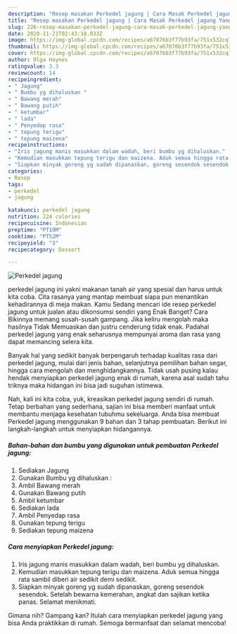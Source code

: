 ```yaml
---
description: "Resep masakan Perkedel jagung | Cara Masak Perkedel jagung Yang Enak dan Simpel"
title: "Resep masakan Perkedel jagung | Cara Masak Perkedel jagung Yang Enak dan Simpel"
slug: 226-resep-masakan-perkedel-jagung-cara-masak-perkedel-jagung-yang-enak-dan-simpel
date: 2020-11-21T02:43:18.033Z
image: https://img-global.cpcdn.com/recipes/a67076b3f77b93fa/751x532cq70/perkedel-jagung-foto-resep-utama.jpg
thumbnail: https://img-global.cpcdn.com/recipes/a67076b3f77b93fa/751x532cq70/perkedel-jagung-foto-resep-utama.jpg
cover: https://img-global.cpcdn.com/recipes/a67076b3f77b93fa/751x532cq70/perkedel-jagung-foto-resep-utama.jpg
author: Olga Haynes
ratingvalue: 3.3
reviewcount: 14
recipeingredient:
- " Jagung"
- " Bumbu yg dihaluskan "
- " Bawang merah"
- " Bawang putih"
- " ketumbar"
- " lada"
- " Penyedap rasa"
- " tepung terigu"
- " tepung maizena"
recipeinstructions:
- "Iris jagung manis masukkan dalam wadah, beri bumbu yg dihaluskan."
- "Kemudian masukkan tepung terigu dan maizena. Aduk semua hingga rata sambil diberi air sedikit demi sedikit."
- "Siapkan minyak goreng yg sudah dipanaskan, goreng sesendok sesendok. Setelah bewarna kemerahan, angkat dan sajikan ketika panas. Selamat menikmati."
categories:
- Resep
tags:
- perkedel
- jagung

katakunci: perkedel jagung 
nutrition: 224 calories
recipecuisine: Indonesian
preptime: "PT19M"
cooktime: "PT52M"
recipeyield: "3"
recipecategory: Dessert

---
```



![Perkedel jagung](https://img-global.cpcdn.com/recipes/a67076b3f77b93fa/751x532cq70/perkedel-jagung-foto-resep-utama.jpg)


perkedel jagung ini yakni makanan tanah air yang spesial dan harus untuk kita coba. Cita rasanya yang mantap membuat siapa pun menantikan kehadirannya di meja makan.
Kamu Sedang mencari ide resep perkedel jagung untuk jualan atau dikonsumsi sendiri yang Enak Banget? Cara Bikinnya memang susah-susah gampang. Jika keliru mengolah maka hasilnya Tidak Memuaskan dan justru cenderung tidak enak. Padahal perkedel jagung yang enak seharusnya mempunyai aroma dan rasa yang dapat memancing selera kita.

Banyak hal yang sedikit banyak berpengaruh terhadap kualitas rasa dari perkedel jagung, mulai dari jenis bahan, selanjutnya pemilihan bahan segar, hingga cara mengolah dan menghidangkannya. Tidak usah pusing kalau hendak menyiapkan perkedel jagung enak di rumah, karena asal sudah tahu triknya maka hidangan ini bisa jadi suguhan istimewa.




Nah, kali ini kita coba, yuk, kreasikan perkedel jagung sendiri di rumah. Tetap berbahan yang sederhana, sajian ini bisa memberi manfaat untuk membantu menjaga kesehatan tubuhmu sekeluarga. Anda bisa membuat Perkedel jagung menggunakan 9 bahan dan 3 tahap pembuatan. Berikut ini langkah-langkah untuk menyiapkan hidangannya.

<!--inarticleads1-->

##### Bahan-bahan dan bumbu yang digunakan untuk pembuatan Perkedel jagung:

1. Sediakan  Jagung
1. Gunakan  Bumbu yg dihaluskan :
1. Ambil  Bawang merah
1. Gunakan  Bawang putih
1. Ambil  ketumbar
1. Sediakan  lada
1. Ambil  Penyedap rasa
1. Gunakan  tepung terigu
1. Sediakan  tepung maizena




<!--inarticleads2-->

##### Cara menyiapkan Perkedel jagung:

1. Iris jagung manis masukkan dalam wadah, beri bumbu yg dihaluskan.
1. Kemudian masukkan tepung terigu dan maizena. Aduk semua hingga rata sambil diberi air sedikit demi sedikit.
1. Siapkan minyak goreng yg sudah dipanaskan, goreng sesendok sesendok. Setelah bewarna kemerahan, angkat dan sajikan ketika panas. Selamat menikmati.




Gimana nih? Gampang kan? Itulah cara menyiapkan perkedel jagung yang bisa Anda praktikkan di rumah. Semoga bermanfaat dan selamat mencoba!
